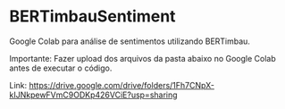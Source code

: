 # BERTimbauSentiment

Google Colab para análise de sentimentos utilizando BERTimbau.

Importante: Fazer upload dos arquivos da pasta abaixo no Google Colab antes de executar o código.

Link: https://drive.google.com/drive/folders/1Fh7CNpX-kIJNkpewFVmC9ODKp426VCiE?usp=sharing
